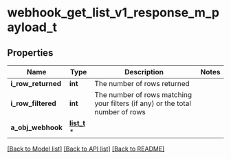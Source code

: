 # webhook_get_list_v1_response_m_payload_t

## Properties
Name | Type | Description | Notes
------------ | ------------- | ------------- | -------------
**i_row_returned** | **int** | The number of rows returned | 
**i_row_filtered** | **int** | The number of rows matching your filters (if any) or the total number of rows | 
**a_obj_webhook** | [**list_t**](webhook_list_element.md) \* |  | 

[[Back to Model list]](../README.md#documentation-for-models) [[Back to API list]](../README.md#documentation-for-api-endpoints) [[Back to README]](../README.md)


